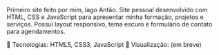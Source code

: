 Primeiro site feito por mim, Iago Antão.
 Site pessoal desenvolvido com HTML, CSS e JavaScript para apresentar minha formação, projetos e serviços. Possui layout responsivo, tema escuro e formulário de contato para agendamentos.

🔧 Tecnologias: HTML5, CSS3, JavaScript
📱 Visualização: (em breve)
